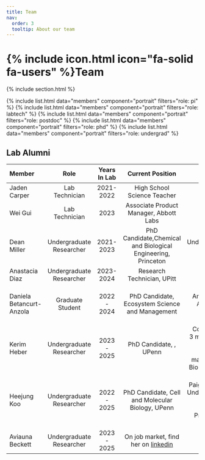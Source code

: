 ```yaml
---
title: Team
nav:
  order: 3
  tooltip: About our team
---
```


# {% include icon.html icon="fa-solid fa-users" %}Team

{% include section.html %}


{% include list.html data="members" component="portrait" filters="role: pi" %}
{% include list.html data="members" component="portrait" filters="role: labtech" %}
{% include list.html data="members" component="portrait" filters="role: postdoc" %}
{% include list.html data="members" component="portrait" filters="role: phd" %}
{% include list.html data="members" component="portrait" filters="role: undergrad" %}



## Lab Alumni

| Member           | Role                         | Years In Lab                 | Current Position                        | Accolades             |
| :----            | :----:                       |  :----:                      | :----:                                  |  ----:                |
| Jaden Carper     |  Lab Technician              |  2021-2022                   | High School Science Teacher             |                       |
| Wei Gui          |  Lab Technician              |  2023                        |  Associate Product Manager, Abbott Labs | |
| Dean Miller      |   Undergraduate Researcher   |  2021-2023                   | PhD Candidate,Chemical and Biological Engineering, Princeton                  | Summer Undergraduate Research Fellowship |
| Anastacia Diaz   | Undergraduate Researcher     |   2023-2024                  | Research Technician, UPitt              |         |
| Daniela Betancurt-Anzola | Graduate Student     | 2022 - 2024                  | PhD Candidate, Ecosystem Science and Management  | NMDC Ambassador, ASM Future Leaders PRogram |
| Kerim Heber      | Undergraduate Researcher      | 2023 - 2025                 | PhD Candidate, , UPenn  | Co-authored 3 manuscripts including a first author manuscript in Bioinformatics |
| Heejung Koo      | Undergraduate Researcher       | 2022 - 2025               | PhD Candidate, Cell and Molecular Biology, UPenn  | John and Paige Lapinski Undergraduate Fellowship, ABRCMS Presentation Award |
| Aviauna Beckett  | Undergraduate Researcher     | 2023 - 2025                  | On job market, find her on [linkedin](https://www.linkedin.com/in/aviaunabeckett/) | |
